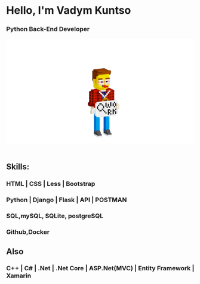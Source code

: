 <h1>Hello, I'm Vadym Kuntso</h1>
	<h3>Python Back-End Developer</h3>
  <img src="https://github.com/VadymKuntso1/restful_api_db/blob/master/my-portrait-2022-removebg-preview.png" alt="me">
	<br>
	<br>
	<h2>Skills:</h2>
	<h3>HTML | CSS | Less | Bootstrap</h3>
	<h3>Python | Django | Flask | API | POSTMAN</h3>
	<h3>SQL,mySQL, SQLite, postgreSQL</h3>
	<h3>Github,Docker</h3>
  
  <h2>Also</h2>
  <h3>C++ | C# | .Net | .Net Core | ASP.Net(MVC) | Entity Framework | Xamarin</h3>
